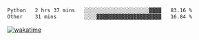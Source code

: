 
 <!--START_SECTION:waka-->
```txt
Python   2 hrs 37 mins   ░░░░░░░░░░░░░░░░░░░░░▓▓▓▓   83.16 %
Other    31 mins         ░░░░▓▓▓▓▓▓▓▓▓▓▓▓▓▓▓▓▓▓▓▓▓   16.84 %
```
<!--END_SECTION:waka-->

[![wakatime](https://wakatime.com/badge/user/8f47ca76-7ab1-43a1-9479-d511fbd1982b.svg)](https://wakatime.com/@8f47ca76-7ab1-43a1-9479-d511fbd1982b)
